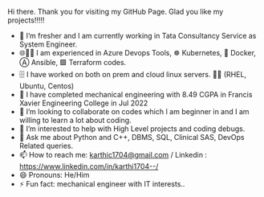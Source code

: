  Hi there. Thank you for visiting my GitHub Page. Glad you like my projects!!!!!

- 🔭 I’m fresher and I am currently working in Tata Consultancy Service as System Engineer.
- 🌐🚀🔄 I am experienced in Azure Devops Tools, ☸️ Kubernetes, 🐳 Docker, Ⓐ Ansible, 🟪 Terraform codes.
- 🗄️ I have worked on both on prem and cloud linux servers. 🎩🐧 (RHEL, Ubuntu, Centos)
- 🌱 I have completed mechanical engineering with 8.49 CGPA in Francis Xavier Engineering College in Jul 2022
- 👯 I’m looking to collaborate on codes which I am beginner in and I am willing to learn a lot about coding.
- 🤔 I’m interested to help with High Level projects and coding debugs.
- 💬 Ask me about Python and C++, DBMS, SQL,  Clinical SAS, DevOps Related queries.
- 📫 How to reach me: karthic1704@gmail.com / Linkedin : https://www.linkedin.com/in/karthi1704--/
- 😄 Pronouns: He/Him
- ⚡ Fun fact: mechanical engineer with IT interests..

